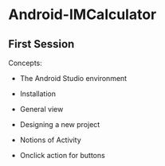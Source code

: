 ﻿# Android-IMCalculator
 
## First Session 

Concepts: 

* The Android Studio environment

* Installation

* General view

* Designing a new project 

* Notions of Activity

* Onclick action for buttons


